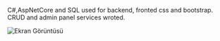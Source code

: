 C#,AspNetCore and SQL used for backend, fronted css and bootstrap.  <br>
CRUD and admin panel services wroted.

![Ekran Görüntüsü](/wwwroot/img/blog.png)
